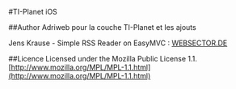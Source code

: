 #TI-Planet iOS

##Author
Adriweb pour la couche TI-Planet et les ajouts

Jens Krause -  Simple RSS Reader on EasyMVC : [WEBSECTOR.DE](http://www.websector.de)

##Licence
Licensed under the Mozilla Public License 1.1. [http://www.mozilla.org/MPL/MPL-1.1.html](http://www.mozilla.org/MPL/MPL-1.1.html)

